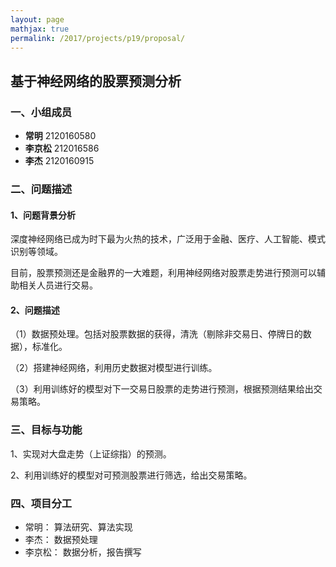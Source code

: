 ```yaml
---
layout: page
mathjax: true
permalink: /2017/projects/p19/proposal/
---
```


## 基于神经网络的股票预测分析

### 一、小组成员

- **常明** 2120160580
- **李京松** 212016586
- **李杰** 2120160915


### 二、问题描述

#### 1、问题背景分析

深度神经网络已成为时下最为火热的技术，广泛用于金融、医疗、人工智能、模式识别等领域。

目前，股票预测还是金融界的一大难题，利用神经网络对股票走势进行预测可以辅助相关人员进行交易。

#### 2、问题描述

（1）数据预处理。包括对股票数据的获得，清洗（剔除非交易日、停牌日的数据），标准化。

（2）搭建神经网络，利用历史数据对模型进行训练。

（3）利用训练好的模型对下一交易日股票的走势进行预测，根据预测结果给出交易策略。

### 三、目标与功能

1、实现对大盘走势（上证综指）的预测。

2、利用训练好的模型对可预测股票进行筛选，给出交易策略。

### 四、项目分工

- 常明： 算法研究、算法实现
- 李杰： 数据预处理
- 李京松： 数据分析，报告撰写
